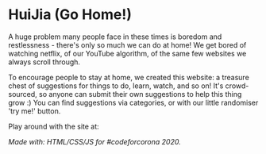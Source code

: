 # HuiJia (Go Home!)

A huge problem many people face in these times is boredom and restlessness - there's only so much we can do at home! We get bored of watching netflix, of our YouTube algorithm, of the same few websites we always scroll through. 

To encourage people to stay at home, we created this website: a treasure chest of suggestions for things to do, learn, watch, and so on! It's crowd-sourced, so anyone can submit their own suggestions to help this thing grow :) You can find suggestions via categories, or with our little randomiser 'try me!' button.

Play around with the site at: 


_Made with: HTML/CSS/JS for #codeforcorona 2020._
